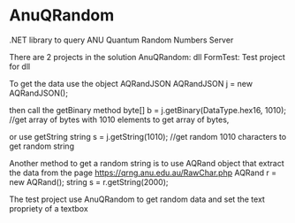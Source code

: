 AnuQRandom
==========

.NET library to query ANU Quantum Random Numbers Server

There are 2 projects in the solution
AnuQRandom: dll
FormTest: Test project for dll

To get the data use the object AQRandJSON
AQRandJSON j = new AQRandJSON();

then call the getBinary method
byte[] b = j.getBinary(DataType.hex16, 1010); //get array of bytes with 1010 elements
to get array of bytes, 

or use getString
string s = j.getString(1010); //get random 1010 characters
to get random string

Another method to get a random string is to use AQRand object that extract the data from the page https://qrng.anu.edu.au/RawChar.php
AQRand r = new AQRand();
string s = r.getString(2000);

The test project use AnuQRandom to get random data and set the text propriety of a textbox